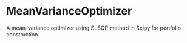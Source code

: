 # MeanVarianceOptimizer
A mean-variance optimizer using SLSQP method in Scipy for portfolio construction.
